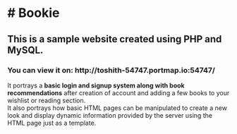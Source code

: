 <h1># Bookie</h1>

<h2>This is a sample website created using PHP and MySQL.</h2>

<h3>You can view it on: http://toshith-54747.portmap.io:54747/</h3>

It portrays a **basic login and signup system along with book recommendations** after creation of account and adding a few books to your wishlist or reading section.<br>
It also portrays how basic HTML pages can be manipulated to create a new look and display dynamic information provided by the server using the HTML page just as a template.<br>
